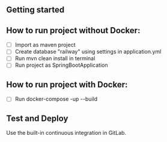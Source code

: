 ## Getting started

## How to run project without Docker:
- [ ] Import as maven project
- [ ] Create database "railway" using settings in application.yml
- [ ] Run mvn clean install in terminal
- [ ] Run project as SpringBootApplication

## How to run project with Docker:

- [ ] Run docker-compose -up --build

## Test and Deploy

Use the built-in continuous integration in GitLab.

